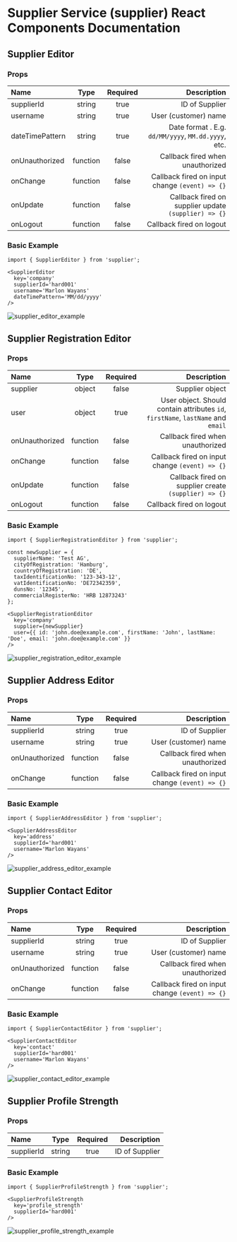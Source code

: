 # Supplier Service (supplier) React Components Documentation

## Supplier Editor

### Props

| Name | Type | Required | Description |
|:-----|:----:|:--------:|------------:|
| supplierId | string | true | ID of Supplier |
| username | string | true | User (customer) name |
| dateTimePattern | string | true | Date format . E.g. `dd/MM/yyyy`, `MM.dd.yyyy`, etc. |
| onUnauthorized | function | false | Callback fired when unauthorized |
| onChange | function | false | Callback fired on input change `(event) => {}` |
| onUpdate | function | false | Callback fired on supplier update `(supplier) => {}` |
| onLogout | function | false | Callback fired on logout |

### Basic Example

```
import { SupplierEditor } from 'supplier';

<SupplierEditor
  key='company'
  supplierId='hard001'
  username='Marlon Wayans'
  dateTimePattern='MM/dd/yyyy'
/>
```

![supplier_editor_example](https://cloud.githubusercontent.com/assets/1188617/26353550/4e52661e-3fc1-11e7-8492-964b87619599.png)

## Supplier Registration Editor

### Props

| Name | Type | Required | Description |
|:-----|:----:|:--------:|------------:|
| supplier | object | false | Supplier object |
| user | object | true | User object. Should contain attributes `id`, `firstName`, `lastName` and `email` |
| onUnauthorized | function | false | Callback fired when unauthorized |
| onChange | function | false | Callback fired on input change `(event) => {}` |
| onUpdate | function | false | Callback fired on supplier create `(supplier) => {}` |
| onLogout | function | false | Callback fired on logout |

### Basic Example

```
import { SupplierRegistrationEditor } from 'supplier';

const newSupplier = {
  supplierName: 'Test AG',
  cityOfRegistration: 'Hamburg',
  countryOfRegistration: 'DE',
  taxIdentificationNo: '123-343-12',
  vatIdentificationNo: 'DE72342359',
  dunsNo: '12345',
  commercialRegisterNo: 'HRB 12873243'
};

<SupplierRegistrationEditor
  key='company'
  supplier={newSupplier}
  user={{ id: 'john.doe@example.com', firstName: 'John', lastName: 'Doe', email: 'john.doe@example.com' }}
/>
```

![supplier_registration_editor_example](https://cloud.githubusercontent.com/assets/1188617/26354132/a124a15c-3fc3-11e7-812f-eb24f527b466.png)


## Supplier Address Editor

### Props

| Name | Type | Required | Description |
|:-----|:----:|:--------:|------------:|
| supplierId | string | true | ID of Supplier |
| username | string | true | User (customer) name |
| onUnauthorized | function | false | Callback fired when unauthorized |
| onChange | function | false | Callback fired on input change `(event) => {}` |

### Basic Example

```
import { SupplierAddressEditor } from 'supplier';

<SupplierAddressEditor
  key='address'
  supplierId='hard001'
  username='Marlon Wayans'
/>
```

![supplier_address_editor_example](https://cloud.githubusercontent.com/assets/1188617/26353634/a8df8800-3fc1-11e7-8fc3-37fbff330805.png)

## Supplier Contact Editor

### Props

| Name | Type | Required | Description |
|:-----|:----:|:--------:|------------:|
| supplierId | string | true | ID of Supplier |
| username | string | true | User (customer) name |
| onUnauthorized | function | false | Callback fired when unauthorized |
| onChange | function | false | Callback fired on input change `(event) => {}` |

### Basic Example

```
import { SupplierContactEditor } from 'supplier';

<SupplierContactEditor
  key='contact'
  supplierId='hard001'
  username='Marlon Wayans'
/>
```

![supplier_contact_editor_example](https://cloud.githubusercontent.com/assets/1188617/26353707/f27a82d0-3fc1-11e7-9d2a-dec679d4f615.png)

## Supplier Profile Strength

### Props

| Name | Type | Required | Description |
|:-----|:----:|:--------:|------------:|
| supplierId | string | true | ID of Supplier |

### Basic Example

```
import { SupplierProfileStrength } from 'supplier';

<SupplierProfileStrength
  key='profile_strength'
  supplierId='hard001'
/>
```

![supplier_profile_strength_example](https://user-images.githubusercontent.com/1188617/27228558-642bc468-52a8-11e7-8b1f-7bd02165ebc0.png)
